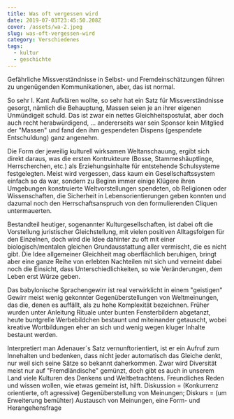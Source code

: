 ```yaml
---
title: Was oft vergessen wird
date: 2019-07-03T23:45:50.208Z
cover: /assets/wa-2.jpeg
slug: was-oft-vergessen-wird
category: Verschiedenes
tags:
  - kultur
  - geschichte
---
```

Gefährliche Missverständnisse in Selbst- und Fremdeinschätzungen führen zu ungenügenden Kommunikationen, aber, das ist normal.



So sehr I. Kant Aufklären wollte, so sehr hat ein Satz für Missverständnisse gesorgt, nämlich die Behauptung, Massen seien je an ihrer eigenen Unmündigeit schuld. Das ist zwar ein nettes Gleichheitspostulat, aber doch auch recht herabwürdigend, ... andererseits war sein Sponsor kein Mitglied der "Massen" und fand den ihm gespendeten Dispens (gespendete Entschuldung) ganz angenehm.



Die Form der jeweilig kulturell wirksamen Weltanschauung, ergibt sich direkt daraus, was die ersten Kontrukteure (Bosse, Stammeshäuptlinge, Herrscherchen, etc.) als Erziehungsinhalte für entstehende Schulsysteme festgelegten. Meist wird vergessen, dass kaum ein Gesellschaftssystem einfach so da war, sondern zu Beginn immer einige Klügere ihren Umgebungen konstruierte Weltvorstellungen spendeten, ob Religionen oder Wissenschaften, die Sicherheit in Lebensorientierungen geben konnten und dazumal noch den Herrschaftsanspruch von den formulierenden Cliquen untermauerten.



Bestandteil heutiger, sogenannter Kulturgesellschaften, ist dabei oft die Vorstellung juristischer Gleichstellung, mit vielen positiven Alltagsfolgen für den Einzelnen, doch wird die Idee dahinter zu oft mit einer biologisch/mentalen gleichen Grundausstattung aller vermischt, die es nicht gibt. Die Idee allgemeiner Gleichheit mag oberflächlich beruhigen, bringt aber eine ganze Reihe von erlebten Nachteilen mit sich und verneint dabei noch die Einsicht, dass Unterschiedlichkeiten, so wie Veränderungen, dem Leben erst Würze geben.



Das babylonische Sprachengewirr ist real verwirklicht in einem "geistigen" Gewirr meist wenig gekonnter Gegenüberstellungen von Weltmeinungen, das die, denen es auffällt, als zu hohe Komplexität bezeichnen. Früher wurden unter Anleitung Rituale unter bunten Fensterbildern abgetanzt, heute buntgrelle Werbebildchen bestaunt und miteinander getauscht, wobei kreative Wortbildungen eher an sich und wenig wegen kluger Inhalte bestaunt werden.



Interpretiert man Adenauer´s Satz vernunftorientiert, ist er ein Aufruf zum Innehalten und bedenken, dass nicht jeder automatisch das Gleiche denkt, nur weil sich seine Sätze so bekannt daherkommen. Zwar wird Diversität meist nur auf "Fremdländische" gemünzt, doch gibt es auch in unserem Land viele Kulturen des Denkens und Weltbetrachtens. Freundliches Reden und wissen wollen, wie etwas gemeint ist, hilft. Diskussion = (Konkurrenz orientierte, oft agressive) Gegenüberstellung von Meinungen; Diskurs = (um Erweiterung bemühter) Austausch von Meinungen, eine Form- und Herangehensfrage
